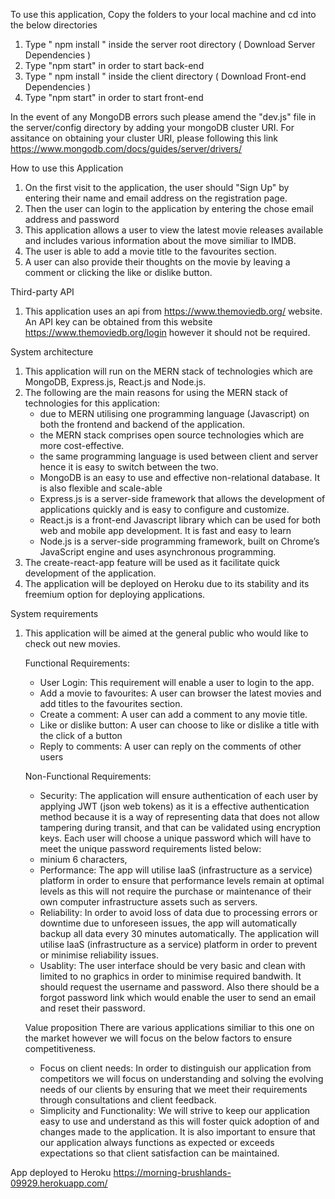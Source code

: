 To use this application,
Copy the folders to your local machine and cd into the below directories

1. Type " npm install " inside the server root directory ( Download Server Dependencies )
2. Type "npm start" in order to start back-end
3. Type " npm install " inside the client directory ( Download Front-end Dependencies )
4. Type "npm start" in order to start front-end

In the event of any MongoDB errors such please amend the "dev.js" file in the server/config directory by adding your mongoDB cluster URI. For assitance on obtaining your cluster URI, please following this link https://www.mongodb.com/docs/guides/server/drivers/

How to use this Application

1. On the first visit to the application, the user should "Sign Up" by entering their name and email address on the registration page.
2. Then the user can login to the application by entering the chose email address and password
3. This application allows a user to view the latest movie releases available and includes various information about the move similiar to IMDB.
4. The user is able to add a movie title to the favourites section.
5. A user can also provide their thoughts on the movie by leaving a comment or clicking the like or dislike button.

Third-party API

1. This application uses an api from https://www.themoviedb.org/ website. An API key can be obtained from this website https://www.themoviedb.org/login however it should not be required.

System architecture

1. This application will run on the MERN stack of technologies which are MongoDB, Express.js, React.js and Node.js.
2. The following are the main reasons for using the MERN stack of technologies for this application:
   - due to MERN utilising one programming language (Javascript) on both the frontend and backend of the application.
   - the MERN stack comprises open source technologies which are more cost-effective.
   - the same programming language is used between client and server hence it is easy to switch between the two.
   - MongoDB is an easy to use and effective non-relational database. It is also flexible and scale-able
   - Express.js is a server-side framework that allows the development of applications quickly and is easy to configure and customize.
   - React.js is a front-end Javascript library which can be used for both web and mobile app development. It is fast and easy to learn
   - Node.js is a server-side programming framework, built on Chrome’s JavaScript engine and uses asynchronous programming.
3. The create-react-app feature will be used as it facilitate quick development of the application.
4. The application will be deployed on Heroku due to its stability and its freemium option for deploying applications.

System requirements

1. This application will be aimed at the general public who would like to check out new movies.

   Functional Requirements:

   - User Login: This requirement will enable a user to login to the app.
   - Add a movie to favourites: A user can browser the latest movies and add titles to the favourites section.
   - Create a comment: A user can add a comment to any movie title.
   - Like or dislike button: A user can choose to like or dislike a title with the click of a button
   - Reply to comments: A user can reply on the comments of other users

   Non-Functional Requirements:

   - Security: The application will ensure authentication of each user by applying JWT (json web tokens) as it is a effective authentication method because it is a way of representing data that does not allow tampering during transit, and that can be validated using encryption keys. Each user will choose a unique password which will have to meet the unique password requirements listed below:

   * minium 6 characters,

   - Performance: The app will utilise IaaS (infrastructure as a service) platform in order to ensure that performance levels remain at optimal levels as this will not require the purchase or maintenance of their own computer infrastructure assets such as servers.
   - Reliability: In order to avoid loss of data due to processing errors or downtime due to unforeseen issues, the app will automatically backup all data every 30 minutes automatically. The application will utilise IaaS (infrastructure as a service) platform in order to prevent or minimise reliability issues.
   - Usablity: The user interface should be very basic and clean with limited to no graphics in order to minimise required bandwith. It should request the username and password. Also there should be a forgot password link which would enable the user to send an email and reset their password.

   Value proposition
   There are various applications similiar to this one on the market however we will focus on the below factors to ensure competitiveness.

   - Focus on client needs: In order to distinguish our application from competitors we will focus on understanding and solving the evolving needs of our clients
     by ensuring that we meet their requirements through consultations and client feedback.
   - Simplicity and Functionality: We will strive to keep our application easy to use and understand as this will foster quick adoption of and changes made to
     the application. It is also important to ensure that our application always functions as expected or exceeds expectations so that client satisfaction can
     be maintained.

App deployed to Heroku
https://morning-brushlands-09929.herokuapp.com/

